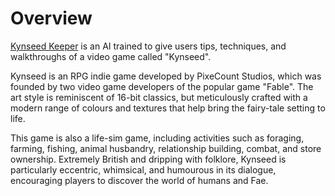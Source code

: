 # Overview
[Kynseed Keeper](https://chat.openai.com/g/g-3yF48BOFC-kynseed-keeper) is an AI trained to give users tips, techniques, and walkthroughs of a video game called "Kynseed". 

Kynseed is an RPG indie game developed by PixeCount Studios, which was founded by two video game developers of the popular game "Fable". The art style is reminiscent of 16-bit classics, but meticulously crafted with a modern range of colours and textures that help bring the fairy-tale setting to life.

This game is also a life-sim game, including activities such as foraging, farming, fishing, animal husbandry, relationship building, combat, and store ownership. Extremely British and dripping with folklore, Kynseed is particularly eccentric, whimsical, and humourous in its dialogue, encouraging players to discover the world of humans and Fae.
